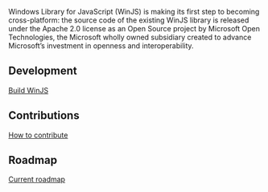 Windows Library for JavaScript (WinJS) is making its first step to becoming cross-platform: the source code of the existing WinJS library is released under the Apache 2.0 license as an Open Source project by Microsoft Open Technologies, the Microsoft wholly owned subsidiary created to advance Microsoft’s investment in openness and interoperability.

## Development
[Build WinJS](Build-WinJS)

## Contributions
[How to contribute](Contribute)

## Roadmap
[Current roadmap](Roadmap)